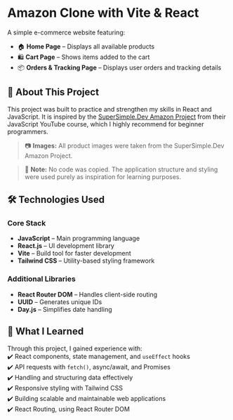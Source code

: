 # Amazon Clone with Vite & React  

A simple e-commerce website featuring:  
- 🏠 **Home Page** – Displays all available products  
- 🛍️ **Cart Page** – Shows items added to the cart  
- 📦 **Orders & Tracking Page** – Displays user orders and tracking details  

## 🎯 About This Project  
This project was built to practice and strengthen my skills in React and JavaScript. It is inspired by the [SuperSimple.Dev Amazon Project](https://supersimple.dev/projects/amazon/) from their JavaScript YouTube course, which I highly recommend for beginner programmers. 

> 📷 **Images:** All product images were taken from the SuperSimple.Dev Amazon Project.

> 🚨 **Note:** No code was copied. The application structure and styling were used purely as inspiration for learning purposes.  

## 🛠️ Technologies Used  

### Core Stack  
- **JavaScript** – Main programming language  
- **React.js** – UI development library  
- **Vite** – Build tool for faster development  
- **Tailwind CSS** – Utility-based styling framework  

### Additional Libraries  
- **React Router DOM** – Handles client-side routing  
- **UUID** – Generates unique IDs  
- **Day.js** – Simplifies date handling  

## 🚀 What I Learned  
Through this project, I gained experience with:  
✔️ React components, state management, and `useEffect` hooks  
✔️ API requests with `fetch()`, async/await, and Promises  
✔️ Handling and structuring data effectively  
✔️ Responsive styling with Tailwind CSS  
✔️ Building scalable and maintainable web applications  
✔️ React Routing, using React Router DOM
